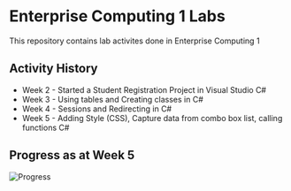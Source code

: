 # Enterprise Computing 1 Labs
This repository contains lab activites done in Enterprise Computing 1

## Activity History
* Week 2 - Started a Student Registration Project in Visual Studio C#
* Week 3 - Using tables and Creating classes in C#
* Week 4 - Sessions and Redirecting in C#
* Week 5 - Adding Style (CSS), Capture data from combo box list, calling functions C#

## Progress as at Week 5
![Progress](https://github.com/Lithium95/EnterpriseComputingLabs/blob/master/img/view.png)
